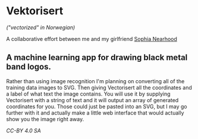 Vektorisert
===========

*("vectorized" in Norwegian)*

A collaborative effort between me and my girlfriend [Sophia Nearhood](http://hjkl-8901.com)

A machine learning app for drawing black metal band logos.
----------------------------------------------------------

Rather than using image recognition I'm planning on converting all of the training data images to SVG. Then giving Vectorisert all the coordinates and a label of what text the image contains. You will use it by supplying Vectorisert with a string of text and it will output an array of generated coordinates for you. Those could just be pasted into an SVG, but I may go further with it and actually make a little web interface that would actually show you the image right away.

*CC-BY 4.0 SA*
